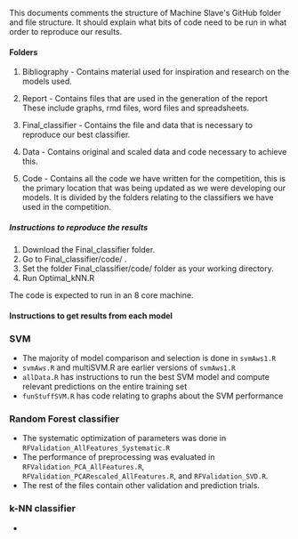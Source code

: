 This documents comments the structure of Machine Slave's 
GitHub folder and file structure. It should explain what bits of code
need to be run in what order to reproduce our results. 

#### Folders ####

1. Bibliography - Contains material used for inspiration and research on
the models used.

2. Report - Contains files that are used in the generation of the report
These include graphs, rmd files, word files and spreadsheets.

3. Final_classifier - Contains the file and data that is necessary to 
reproduce our best classifier.

4. Data - Contains original and scaled data and code necessary to achieve 
this.

5. Code - Contains all the code we have written for the competition, this
is the primary location that was being updated as we were developing our
models. It is divided by the folders relating to the classifiers we have
used in the competition. 

##### Instructions to reproduce the results #####

1. Download the Final_classifier folder.
2. Go to Final_classifier/code/ .
2. Set the folder Final_classifier/code/ folder as your working directory.
3. Run Optimal_kNN.R

The code is expected to run in an 8 core machine.

#### Instructions to get results from each model ####

### SVM ###

- The majority of model comparison and selection is done in `svmAws1.R`
- `svmAws.R` and multiSVM.R are earlier versions of `svmAws1.R`
- `allData.R` has instructions to run the best SVM model and compute 
relevant predictions on the entire training set
- `funStuffSVM.R` has code relating to graphs about the SVM performance

### Random Forest classifier ###

- The systematic optimization of parameters was done in `RFValidation_AllFeatures_Systematic.R`
- The performance of preprocessing was evaluated in `RFValidation_PCA_AllFeatures.R`, `RFValidation_PCARescaled_AllFeatures.R`, and `RFValidation_SVD.R`.
- The rest of the files contain other validation and prediction trials.

### k-NN classifier ###

- 